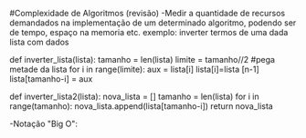 #Complexidade de Algoritmos (revisão)
-Medir a quantidade de recursos demandados na implementação de um determinado algoritmo, podendo ser de tempo, espaço na memoria etc.
exemplo: inverter termos de uma dada lista com dados

def inverter_lista(lista):
    tamanho = len(lista)
    limite = tamanho//2      #pega metade da lista
    for i in range(limite):
        aux = lista[i]
        lista[i]=lista [n-1]
        lista[tamanho-i] = aux


def inverter_lista2(lista):
    nova_lista = []
    tamanho = len(lista)
    for i in range(tamanho):
        nova_lista.append(lista[tamanho-i])
    return nova_lista


-Notação "Big O":
